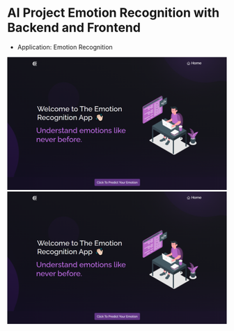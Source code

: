 # AI Project Emotion Recognition with Backend and Frontend
- Application: Emotion Recognition



![app interface 1](assets/app_int_1.PNG)
![app interface 2](assets/app_int_1.PNG)
